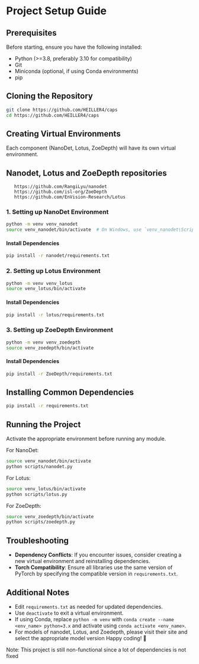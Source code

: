 # Project Setup Guide

## Prerequisites
Before starting, ensure you have the following installed:
- Python (>=3.8, preferably 3.10 for compatibility)
- Git
- Miniconda (optional, if using Conda environments)
- pip

## Cloning the Repository
```sh
git clone https://github.com/HEILLER4/caps
cd https://github.com/HEILLER4/caps
```

## Creating Virtual Environments
Each component (NanoDet, Lotus, ZoeDepth) will have its own virtual environment.

## Nanodet, Lotus and ZoeDepth repositories
```git
   https://github.com/RangiLyu/nanodet
   https://github.com/isl-org/ZoeDepth
   https://github.com/EnVision-Research/Lotus
```

### 1. Setting up NanoDet Environment
```sh
python -m venv venv_nanodet
source venv_nanodet/bin/activate  # On Windows, use `venv_nanodet\Scripts\activate`
```
#### Install Dependencies
```sh
pip install -r nanodet/requirements.txt
```

### 2. Setting up Lotus Environment
```sh
python -m venv venv_lotus
source venv_lotus/bin/activate
```
#### Install Dependencies
```sh
pip install -r lotus/requirements.txt
```

### 3. Setting up ZoeDepth Environment
```sh
python -m venv venv_zoedepth
source venv_zoedepth/bin/activate
```
#### Install Dependencies
```sh
pip install -r ZoeDepth/requirements.txt
```

## Installing Common Dependencies
```sh
pip install -r requirements.txt
```

## Running the Project
Activate the appropriate environment before running any module.

For NanoDet:
```sh
source venv_nanodet/bin/activate
python scripts/nanodet.py
```

For Lotus:
```sh
source venv_lotus/bin/activate
python scripts/lotus.py
```

For ZoeDepth:
```sh
source venv_zoedepth/bin/activate
python scripts/zoedepth.py
```

## Troubleshooting
- **Dependency Conflicts**: If you encounter issues, consider creating a new virtual environment and reinstalling dependencies.
- **Torch Compatibility**: Ensure all libraries use the same version of PyTorch by specifying the compatible version in `requirements.txt`.

## Additional Notes
- Edit `requirements.txt` as needed for updated dependencies.
- Use `deactivate` to exit a virtual environment.
- If using Conda, replace `python -m venv` with `conda create --name <env_name> python=3.x` and activate using `conda activate <env_name>`.
- For models of nanodet, Lotus, and Zoedepth, please visit their site and select the appropriate model version
Happy coding! 🚀

Note: This project is still non-functional since a lot of dependencies is not fixed

